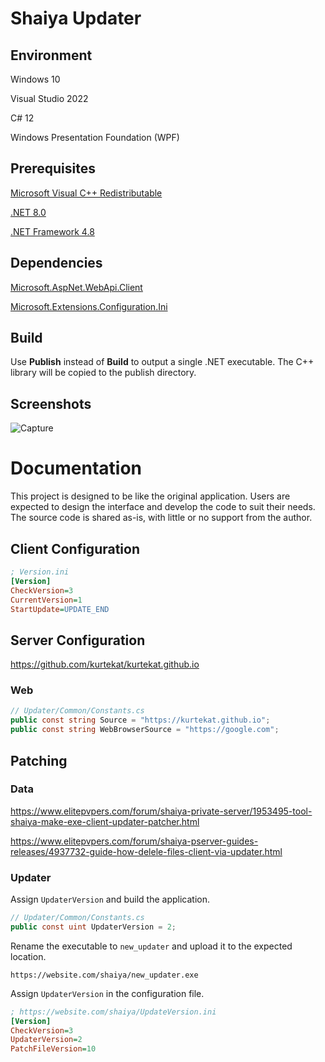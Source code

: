 # Shaiya Updater

## Environment

Windows 10

Visual Studio 2022

C# 12

Windows Presentation Foundation (WPF)

## Prerequisites

[Microsoft Visual C++ Redistributable](https://aka.ms/vs/17/release/vc_redist.x86.exe)

[.NET 8.0](https://dotnet.microsoft.com/en-us/download/dotnet/8.0)

[.NET Framework 4.8](https://dotnet.microsoft.com/en-us/download/dotnet-framework/net48)

## Dependencies

[Microsoft.AspNet.WebApi.Client](https://www.nuget.org/packages/Microsoft.AspNet.WebApi.Client/)

[Microsoft.Extensions.Configuration.Ini](https://www.nuget.org/packages/Microsoft.Extensions.Configuration.Ini/)

## Build

Use **Publish** instead of **Build** to output a single .NET executable. The C++ library will be copied to the publish directory.

## Screenshots

![Capture](https://github.com/kurtekat/shaiya-updater/assets/142125482/ee526f55-5a0f-45fa-a6ed-d231434b21f1)

# Documentation

This project is designed to be like the original application. Users are expected to design the interface and develop the code to suit their needs. The source code is shared as-is, with little or no support from the author.

## Client Configuration

```ini
; Version.ini
[Version]
CheckVersion=3
CurrentVersion=1
StartUpdate=UPDATE_END
```

## Server Configuration

https://github.com/kurtekat/kurtekat.github.io

### Web

```csharp
// Updater/Common/Constants.cs
public const string Source = "https://kurtekat.github.io";
public const string WebBrowserSource = "https://google.com";
```

## Patching

### Data

https://www.elitepvpers.com/forum/shaiya-private-server/1953495-tool-shaiya-make-exe-client-updater-patcher.html

https://www.elitepvpers.com/forum/shaiya-pserver-guides-releases/4937732-guide-how-delele-files-client-via-updater.html

### Updater

Assign `UpdaterVersion` and build the application.

```csharp
// Updater/Common/Constants.cs
public const uint UpdaterVersion = 2;
```

Rename the executable to `new_updater` and upload it to the expected location.

```
https://website.com/shaiya/new_updater.exe
```

Assign `UpdaterVersion` in the configuration file.

```ini
; https://website.com/shaiya/UpdateVersion.ini
[Version]
CheckVersion=3
UpdaterVersion=2
PatchFileVersion=10
```

